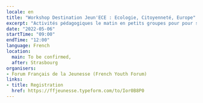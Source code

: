 ```yaml
---
locale: en
title: "Workshop Destination Jeun'ECE : Ecologie, Citoyenneté, Europe"
excerpt: "Activités pédagogiques le matin en petits groupes pour pour se familiariser aux initiatives et dispositifs existants dans l’Union Européenne sur le logement, l’emploi, les mobilités et la consommation."
date: "2022-05-06"
startTime: "09:00"
endTime: "12:00"
language: French
location:
  main: To be confirmed,
  after: Strasbourg
organisers:
- Forum Français de la Jeunesse (French Youth Forum)
links:
- title: Registration
  href: https://ffjeunesse.typeform.com/to/Ior0B8P0
---
```

